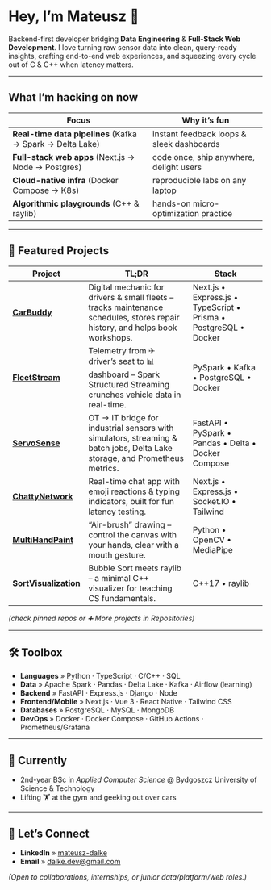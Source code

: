# Hey, I’m Mateusz 🚀

Backend-first developer bridging **Data Engineering** & **Full-Stack Web Development**. I love turning raw sensor data into clean, query-ready insights, crafting end-to-end web experiences, and squeezing every cycle out of C & C++ when latency matters.

---

## What I’m hacking on now

| Focus                                                     | Why it’s fun                              |
| --------------------------------------------------------- | ----------------------------------------- |
| **Real-time data pipelines** (Kafka → Spark → Delta Lake) | instant feedback loops & sleek dashboards |
| **Full-stack web apps** (Next.js → Node → Postgres)       | code once, ship anywhere, delight users   |
| **Cloud-native infra** (Docker Compose → K8s)             | reproducible labs on any laptop           |
| **Algorithmic playgrounds** (C++ & raylib)                | hands-on micro-optimization practice      |

---

## 🚀 Featured Projects

| Project                                                                         | TL;DR                                                                                                                        | Stack                                                             |
| ------------------------------------------------------------------------------- | ---------------------------------------------------------------------------------------------------------------------------- | ----------------------------------------------------------------- |
| **[CarBuddy](https://github.com/SculptTechProject/carbuddy)**                   | Digital mechanic for drivers & small fleets – tracks maintenance schedules, stores repair history, and helps book workshops. | Next.js • Express.js • TypeScript • Prisma • PostgreSQL • Docker  |
| **[FleetStream](https://github.com/SculptTechProject/FleetStream)**             | Telemetry from ✈ driver’s seat to 📊 dashboard – Spark Structured Streaming crunches vehicle data in real-time.              | PySpark • Kafka • PostgreSQL • Docker                             |
| **[ServoSense](https://github.com/SculptTechProject/ServoSense)**               | OT → IT bridge for industrial sensors with simulators, streaming & batch jobs, Delta Lake storage, and Prometheus metrics.   | FastAPI • PySpark • Pandas • Delta • Docker Compose               |
| **[ChattyNetwork](https://github.com/SculptTechProject/ChattyNetwork)**         | Real-time chat app with emoji reactions & typing indicators, built for fun latency testing.                                  | Next.js • Express.js • Socket.IO • Tailwind                       |
| **[MultiHandPaint](https://github.com/SculptTechProject/MultiHandPaint)**       | “Air-brush” drawing – control the canvas with your hands, clear with a mouth gesture.                                        | Python • OpenCV • MediaPipe                                       |
| **[SortVisualization](https://github.com/SculptTechProject/SortVisualization)** | Bubble Sort meets raylib – a minimal C++ visualizer for teaching CS fundamentals.                                            | C++17 • raylib                                                    |

*(check pinned repos or ➕ More projects in Repositories)*

---

## 🛠️ Toolbox

* **Languages** » Python · TypeScript · C/C++ · SQL
* **Data** » Apache Spark · Pandas · Delta Lake · Kafka · Airflow (learning)
* **Backend** » FastAPI · Express.js · Django · Node
* **Frontend/Mobile** » Next.js · Vue 3 · React Native · Tailwind CSS
* **Databases** » PostgreSQL · MySQL · MongoDB
* **DevOps** » Docker · Docker Compose · GitHub Actions · Prometheus/Grafana

---

## 🎯 Currently

* 2nd-year BSc in *Applied Computer Science* @ Bydgoszcz University of Science & Technology
* Lifting 🏋️ at the gym and geeking out over cars

---

## 🤝 Let’s Connect

* **LinkedIn** » [mateusz-dalke](https://www.linkedin.com/in/mateusz-dalke)
* **Email** » [dalke.dev@gmail.com](mailto:dalke.dev@gmail.com)

*(Open to collaborations, internships, or junior data/platform/web roles.)*
